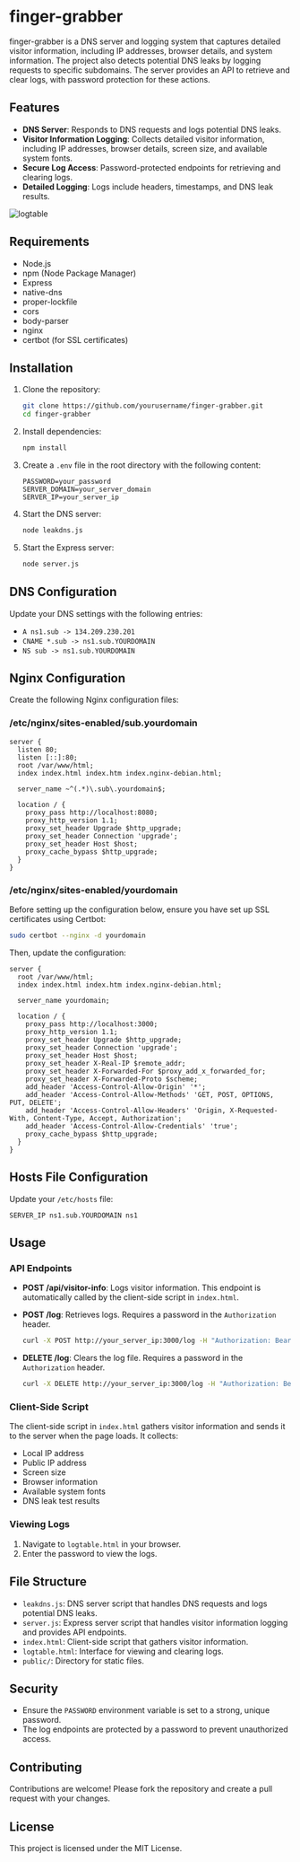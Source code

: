 # finger-grabber

finger-grabber is a DNS server and logging system that captures detailed visitor information, including IP addresses, browser details, and system information. The project also detects potential DNS leaks by logging requests to specific subdomains. The server provides an API to retrieve and clear logs, with password protection for these actions.

## Features

- **DNS Server**: Responds to DNS requests and logs potential DNS leaks.
- **Visitor Information Logging**: Collects detailed visitor information, including IP addresses, browser details, screen size, and available system fonts.
- **Secure Log Access**: Password-protected endpoints for retrieving and clearing logs.
- **Detailed Logging**: Logs include headers, timestamps, and DNS leak results.

![logtable](https://github.com/MAkcanca/finger-grabber/assets/9960579/d5662ff2-b8bd-4b65-8b66-cbe73c3388e2)
## Requirements

- Node.js
- npm (Node Package Manager)
- Express
- native-dns
- proper-lockfile
- cors
- body-parser
- nginx
- certbot (for SSL certificates)

## Installation

1. Clone the repository:

   ```bash
   git clone https://github.com/yourusername/finger-grabber.git
   cd finger-grabber
   ```

2. Install dependencies:

   ```bash
   npm install
   ```

3. Create a `.env` file in the root directory with the following content:

   ```env
   PASSWORD=your_password
   SERVER_DOMAIN=your_server_domain
   SERVER_IP=your_server_ip
   ```

4. Start the DNS server:

   ```bash
   node leakdns.js
   ```

5. Start the Express server:

   ```bash
   node server.js
   ```

## DNS Configuration

Update your DNS settings with the following entries:

- `A ns1.sub -> 134.209.230.201`
- `CNAME *.sub -> ns1.sub.YOURDOMAIN`
- `NS sub -> ns1.sub.YOURDOMAIN`

## Nginx Configuration

Create the following Nginx configuration files:

### /etc/nginx/sites-enabled/sub.yourdomain

```nginx
server {
  listen 80;
  listen [::]:80;
  root /var/www/html;
  index index.html index.htm index.nginx-debian.html;

  server_name ~^(.*)\.sub\.yourdomain$;

  location / {
    proxy_pass http://localhost:8080;
    proxy_http_version 1.1;
    proxy_set_header Upgrade $http_upgrade;
    proxy_set_header Connection 'upgrade';
    proxy_set_header Host $host;
    proxy_cache_bypass $http_upgrade;
  }
}
```

### /etc/nginx/sites-enabled/yourdomain

Before setting up the configuration below, ensure you have set up SSL certificates using Certbot:

```bash
sudo certbot --nginx -d yourdomain
```

Then, update the configuration:

```nginx
server {
  root /var/www/html;
  index index.html index.htm index.nginx-debian.html;

  server_name yourdomain;

  location / {
    proxy_pass http://localhost:3000;
    proxy_http_version 1.1;
    proxy_set_header Upgrade $http_upgrade;
    proxy_set_header Connection 'upgrade';
    proxy_set_header Host $host;
    proxy_set_header X-Real-IP $remote_addr;
    proxy_set_header X-Forwarded-For $proxy_add_x_forwarded_for;
    proxy_set_header X-Forwarded-Proto $scheme;
    add_header 'Access-Control-Allow-Origin' '*';
    add_header 'Access-Control-Allow-Methods' 'GET, POST, OPTIONS, PUT, DELETE';
    add_header 'Access-Control-Allow-Headers' 'Origin, X-Requested-With, Content-Type, Accept, Authorization';
    add_header 'Access-Control-Allow-Credentials' 'true';
    proxy_cache_bypass $http_upgrade;
  }
}
```

## Hosts File Configuration

Update your `/etc/hosts` file:

```plaintext
SERVER_IP ns1.sub.YOURDOMAIN ns1
```

## Usage

### API Endpoints

- **POST /api/visitor-info**: Logs visitor information. This endpoint is automatically called by the client-side script in `index.html`.

- **POST /log**: Retrieves logs. Requires a password in the `Authorization` header.

  ```bash
  curl -X POST http://your_server_ip:3000/log -H "Authorization: Bearer your_password"
  ```

- **DELETE /log**: Clears the log file. Requires a password in the `Authorization` header.

  ```bash
  curl -X DELETE http://your_server_ip:3000/log -H "Authorization: Bearer your_password"
  ```

### Client-Side Script

The client-side script in `index.html` gathers visitor information and sends it to the server when the page loads. It collects:

- Local IP address
- Public IP address
- Screen size
- Browser information
- Available system fonts
- DNS leak test results

### Viewing Logs

1. Navigate to `logtable.html` in your browser.
2. Enter the password to view the logs.

## File Structure

- `leakdns.js`: DNS server script that handles DNS requests and logs potential DNS leaks.
- `server.js`: Express server script that handles visitor information logging and provides API endpoints.
- `index.html`: Client-side script that gathers visitor information.
- `logtable.html`: Interface for viewing and clearing logs.
- `public/`: Directory for static files.

## Security

- Ensure the `PASSWORD` environment variable is set to a strong, unique password.
- The log endpoints are protected by a password to prevent unauthorized access.

## Contributing

Contributions are welcome! Please fork the repository and create a pull request with your changes.

## License

This project is licensed under the MIT License.
